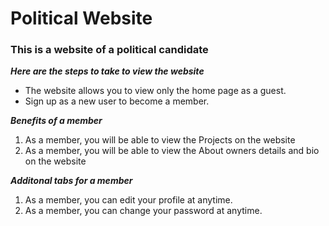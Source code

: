 # Political  Website 

### This is a website of a political candidate

__*Here are the steps to take to view the website*__
 * The website allows you to view only the home page as a guest.
 * Sign up as a new user to become a member.
 
__*Benefits of a member*__
  1. As a member, you will be able to view the Projects on the website
  1. As a member, you will be able to view the About owners details and bio on the website
 
 
 __*Additonal tabs for a member*__
  1. As a member, you can edit your profile at anytime.
  1. As a member, you can change your password at anytime.
  
  

